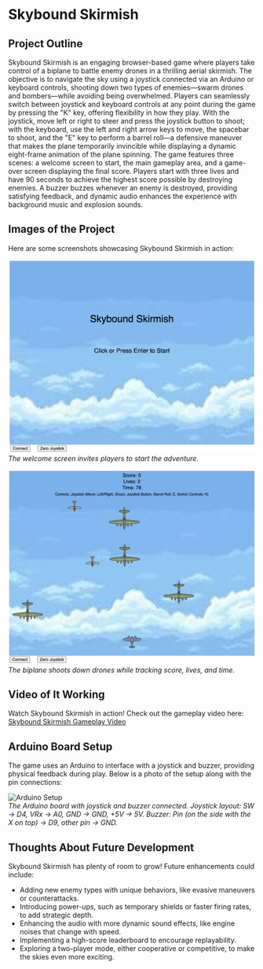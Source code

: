 # Skybound Skirmish

## Project Outline
Skybound Skirmish is an engaging browser-based game where players take control of a biplane to battle enemy drones in a thrilling aerial skirmish. The objective is to navigate the sky using a joystick connected via an Arduino or keyboard controls, shooting down two types of enemies—swarm drones and bombers—while avoiding being overwhelmed. Players can seamlessly switch between joystick and keyboard controls at any point during the game by pressing the "K" key, offering flexibility in how they play. With the joystick, move left or right to steer and press the joystick button to shoot; with the keyboard, use the left and right arrow keys to move, the spacebar to shoot, and the "E" key to perform a barrel roll—a defensive maneuver that makes the plane temporarily invincible while displaying a dynamic eight-frame animation of the plane spinning. The game features three scenes: a welcome screen to start, the main gameplay area, and a game-over screen displaying the final score. Players start with three lives and have 90 seconds to achieve the highest score possible by destroying enemies. A buzzer buzzes whenever an enemy is destroyed, providing satisfying feedback, and dynamic audio enhances the experience with background music and explosion sounds.

## Images of the Project
Here are some screenshots showcasing Skybound Skirmish in action:

![Welcome Screen](images/gameplay_welcome.jpg)  
*The welcome screen invites players to start the adventure.*

![Gameplay in Action](images/gameplay_action.jpg)  
*The biplane shoots down drones while tracking score, lives, and time.*

## Video of It Working
Watch Skybound Skirmish in action! Check out the gameplay video here:  
[Skybound Skirmish Gameplay Video](https://youtu.be/example)

## Arduino Board Setup
The game uses an Arduino to interface with a joystick and buzzer, providing physical feedback during play. Below is a photo of the setup along with the pin connections:

![Arduino Setup](images/arduino_setup.jpg)  
*The Arduino board with joystick and buzzer connected. Joystick layout: SW -> D4, VRx -> A0, GND -> GND, +5V -> 5V. Buzzer: Pin (on the side with the X on top) -> D9, other pin -> GND.*

## Thoughts About Future Development
Skybound Skirmish has plenty of room to grow! Future enhancements could include:
- Adding new enemy types with unique behaviors, like evasive maneuvers or counterattacks.
- Introducing power-ups, such as temporary shields or faster firing rates, to add strategic depth.
- Enhancing the audio with more dynamic sound effects, like engine noises that change with speed.
- Implementing a high-score leaderboard to encourage replayability.
- Exploring a two-player mode, either cooperative or competitive, to make the skies even more exciting.
